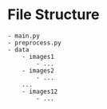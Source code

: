# File Structure
```
- main.py
- preprocess.py
- data
    - images1
        - ...
    - images2
        - ...
    ...
    - images12
        - ...
```

